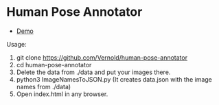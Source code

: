 Human Pose Annotator
====================

* [Demo](https://rawgit.com/Vernold/js-graph-annotator/master/index.html)

Usage:
 1. git clone https://github.com/Vernold/human-pose-annotator
 2. cd human-pose-annotator
 3. Delete the data from ./data and put your images there.
 4. python3 ImageNamesToJSON.py (It creates data.json with the image names from ./data)
 5. Open index.html in any browser.

